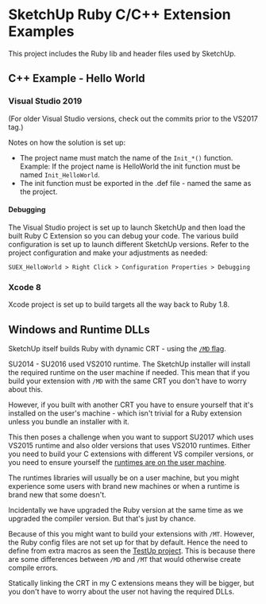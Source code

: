 # SketchUp Ruby C/C++ Extension Examples

This project includes the Ruby lib and header files used by SketchUp.

## C++ Example - Hello World

### Visual Studio 2019

(For older Visual Studio versions, check out the commits prior to the VS2017 tag.)

Notes on how the solution is set up:

* The project name must match the name of the `Init_*()` function. Example: If the project name is HelloWorld the init function must be named `Init_HelloWorld`.
* The init function must be exported in the .def file - named the same as the project.

#### Debugging

The Visual Studio project is set up to launch SketchUp and then load the built
Ruby C Extension so you can debug your code. The various build configuration
is set up to launch different SketchUp versions. Refer to the project
configuration and make your adjustments as needed:

`SUEX_HelloWorld > Right Click > Configuration Properties > Debugging`

### Xcode 8

Xcode project is set up to build targets all the way back to Ruby 1.8.

## Windows and Runtime DLLs

SketchUp itself builds Ruby with dynamic CRT - using the [`/MD` flag](https://msdn.microsoft.com/en-us/library/2kzt1wy3.aspx).

SU2014 - SU2016 used VS2010 runtime. The SketchUp installer will install the required runtime on the user machine if needed. This mean that if you build your extension with `/MD` with the same CRT you don't have to worry about this.

However, if you built with another CRT you have to ensure yourself that it's installed on the user's machine - which isn't trivial for a Ruby extension unless you bundle an installer with it.

This then poses a challenge when you want to support SU2017 which uses VS2015 runtime and also older versions that uses VS2010 runtimes. Either you need to build your C extensions with different VS compiler versions, or you need to ensure yourself the [runtimes are on the user machine](https://www.microsoft.com/en-us/download/details.aspx?id=48145).

The runtimes libraries will usually be on a user machine, but you might experience some users with brand new machines or when a runtime is brand new that some doesn't.

Incidentally we have upgraded the Ruby version at the same time as we upgraded the compiler version. But that's just by chance.

Because of this you might want to build your extensions with `/MT`. However, the Ruby config files are not set up for that by default. Hence the need to define from extra macros as seen the [TestUp project](https://github.com/SketchUp/testup-2/blob/main/ruby-c-extension/sketchup-taskbarlist/TaskbarProgress/src/RubyUtils/RubyLib.h). This is because there are some differences between `/MD` and `/MT` that would otherwise create compile errors.

Statically linking the CRT in my C extensions means they will be bigger, but you don't have to worry about the user not having the required DLLs.
